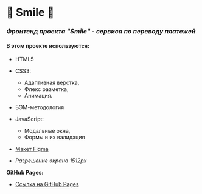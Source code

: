 # :money_with_wings: Smile :money_with_wings:
### *Фронтенд проекта "Smile" - сервиса по переводу платежей*

#### В этом проекте используются:
* HTML5
* CSS3:
  - Адаптивная верстка,
  - Флекс разметка,
  - Анимация.
* БЭМ-методология
* JavaScript:
  - Модальные окна,
  - Формы и их валидация

* [Макет Figma](https://www.figma.com/file/HKeEWDaQCu4jnuyvcoVory/Website-Landing-Page-Template-(neo-brutalism)-(Community)?node-id=0-1&t=AfzxaQ4LEpjrvw9p-0)
* *Разрешение экрана 1512px*

**GitHub Pages:**
* [Ссылка на GitHub Pages](https://anastasiia-nist.github.io/Smile/)